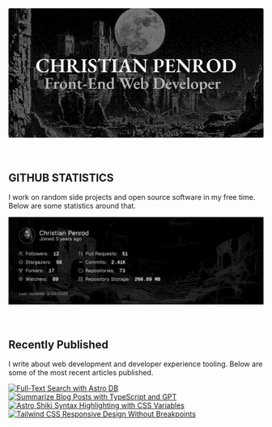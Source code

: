 
<picture>
  <source media="(prefers-color-scheme: dark)" srcset="assets/banner.dark.png?v=5e4bcde6-23ca-4a94-8fed-d2ab0bea2d31" width="843px" />
  <source media="(prefers-color-scheme: light)" srcset="assets/banner.light.png?v=5e4bcde6-23ca-4a94-8fed-d2ab0bea2d31" width="843px" />
  <img src="assets/banner.dark.png?v=5e4bcde6-23ca-4a94-8fed-d2ab0bea2d31" alt="Banner" width="843px" />
</picture>
<br />
<br />
<br />
<h2>GITHUB STATISTICS</h2>
<p>I work on random side projects and open source software in my free time. Below are some statistics around that.</p>
<picture>
  <source media="(prefers-color-scheme: dark)" srcset="assets/statistics.dark.png?v=5e4bcde6-23ca-4a94-8fed-d2ab0bea2d31" width="843px" />
  <source media="(prefers-color-scheme: light)" srcset="assets/statistics.light.png?v=5e4bcde6-23ca-4a94-8fed-d2ab0bea2d31" width="843px" />
  <img src="assets/statistics.dark.png?v=5e4bcde6-23ca-4a94-8fed-d2ab0bea2d31" alt="Github Statistics" width="843px" />
</picture>
<br />
<br />
<br />
<h2>Recently Published</h2>
<p>I write about web development and developer experience tooling. Below are some of the most recent articles published.</p>
<a href="https://christianpenrod.com/blog/full-text-search-with-astro-db"><img src="https://christianpenrod.com/blog/full-text-search-with-astro-db.png?v=5e4bcde6-23ca-4a94-8fed-d2ab0bea2d31" alt="Full-Text Search with Astro DB" width="421px" /></a>
<a href="https://christianpenrod.com/blog/summarize-blog-posts-with-typescript-and-gpt"><img src="https://christianpenrod.com/blog/summarize-blog-posts-with-typescript-and-gpt.png?v=5e4bcde6-23ca-4a94-8fed-d2ab0bea2d31" alt="Summarize Blog Posts with TypeScript and GPT" width="421px" /></a>
<a href="https://christianpenrod.com/blog/astro-shiki-syntax-highlighting-with-css-variables"><img src="https://christianpenrod.com/blog/astro-shiki-syntax-highlighting-with-css-variables.png?v=5e4bcde6-23ca-4a94-8fed-d2ab0bea2d31" alt="Astro Shiki Syntax Highlighting with CSS Variables" width="421px" /></a>
<a href="https://christianpenrod.com/blog/tailwindcss-responsive-design-without-breakpoints"><img src="https://christianpenrod.com/blog/tailwindcss-responsive-design-without-breakpoints.png?v=5e4bcde6-23ca-4a94-8fed-d2ab0bea2d31" alt="Tailwind CSS Responsive Design Without Breakpoints" width="421px" /></a>
